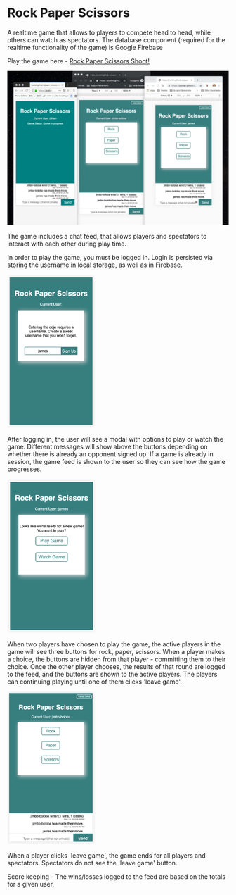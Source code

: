# Rock Paper Scissors
A realtime game that allows to players to compete head to head, while others can watch as spectators. The database component (required for the realtime functionality of the game) is Google Firebase

Play the game here - [Rock Paper Scissors Shoot!](https://jcutlah.github.io/paper-scissors-rock/)

![Rock Paper Scissors all views](assets/images/PlayersAndSpectators.png)

The game includes a chat feed, that allows players and spectators to interact with each other during play time. 

In order to play the game, you must be logged in. Login is persisted via storing the username in local storage, as well as in Firebase. 

<img src="assets/images/SignupPrompt.png" alt="prompted to sign up" width="200"/>

After logging in, the user will see a modal with options to play or watch the game. Different messages will show above the buttons depending on whether there is already an opponent signed up. If a game is already in session, the game feed is shown to the user so they can see how the game progresses.

<img src="assets/images/NewGamePrompt.png" alt="player given option to play or watch the game" width="200"/>

When two players have chosen to play the game, the active players in the game will see three buttons for rock, paper, scissors. When a player makes a choice, the buttons are hidden from that player - committing them to their choice. Once the other player chooses, the results of that round are logged to the feed, and the buttons are shown to the active players. The players can continuing playing until one of them clicks 'leave game'.

<img src="assets/images/RockPaperScissors.png" alt="'rock' 'paper' and 'scissors' buttons available for clicking" width="200"/>

When a player clicks 'leave game', the game ends for all players and spectators. Spectators do not see the 'leave game' button.

Score keeping - The wins/losses logged to the feed are based on the totals for a given user. 
